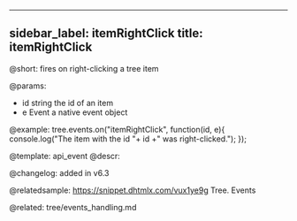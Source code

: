
---
sidebar_label: itemRightClick
title: itemRightClick
---          

@short:
fires on right-clicking a tree item

@params:
- id	string		the id of an item
- e		Event		a native event object

@example:
tree.events.on("itemRightClick", function(id, e){
    console.log("The item with the id "+ id +" was right-clicked.");
});


@template: api_event
@descr:

@changelog: added in v6.3

@relatedsample: https://snippet.dhtmlx.com/vux1ye9g	Tree. Events

@related: tree/events_handling.md